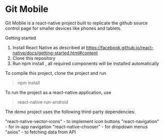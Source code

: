 # Git Mobile 

Git Mobile is a react-native project built to replicate the github source control page for smaller devices like phones and tablets. 

Getting started
1. Install React Native as described at https://facebook.github.io/react-native/docs/getting-started.html#content
2. Clone this repository
3. Run npm install , all required components will be installed automatically


To compile this project, clone the project and run
> npm install

To run the project as a react-native application, use
> react-native run-android

The demo project uses the following third-party dependencies:

"react-native-vector-icons" - to implement icon buttons
"react-navigation" - for in-app navigation
"react-native-chooser" - for dropdown menus
"axios" - to fetching data from API